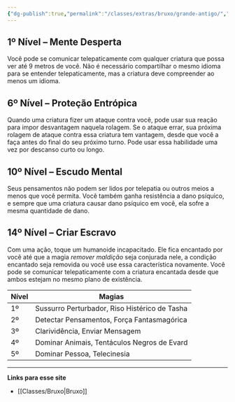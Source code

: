 ```yaml
---
{"dg-publish":true,"permalink":"/classes/extras/bruxo/grande-antigo/","tags":["Sub-Classes Feérico"]}
---
```



## 1º Nível – Mente Desperta
Você pode se comunicar telepaticamente com qualquer criatura que possa ver até 9 metros de você. Não é necessário compartilhar o mesmo idioma para se entender telepaticamente, mas a criatura deve compreender ao menos um idioma.

## 6º Nível – Proteção Entrópica
Quando uma criatura fizer um ataque contra você, pode usar sua reação para impor desvantagem naquela rolagem. Se o ataque errar, sua próxima rolagem de ataque contra essa criatura tem vantagem, desde que você a faça antes do final do seu próximo turno. Pode usar essa habilidade uma vez por descanso curto ou longo.

## 10º Nível – Escudo Mental
Seus pensamentos não podem ser lidos por telepatia ou outros meios a menos que você permita. Você também ganha resistência a dano psíquico, e sempre que uma criatura causar dano psíquico em você, ela sofre a mesma quantidade de dano.

## 14º Nível – Criar Escravo
Com uma ação, toque um humanoide incapacitado. Ele fica encantado por você até que a magia *remover maldição* seja conjurada nele, a condição encantado seja removida ou você use essa característica novamente. Você pode se comunicar telepaticamente com a criatura encantada desde que ambos estejam no mesmo plano de existência.

| **Nível** | **Magias**                         |
|-----------|------------------------------------|
| 1º        | Sussurro Perturbador, Riso Histérico de Tasha |
| 2º        | Detectar Pensamentos, Força Fantasmagórica |
| 3º        | Clarividência, Enviar Mensagem      |
| 4º        | Dominar Animais, Tentáculos Negros de Evard |
| 5º        | Dominar Pessoa, Telecinesia         |
___
**Links para esse site**  
- [[Classes/Bruxo\|Bruxo]]
